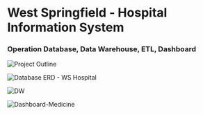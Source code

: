 # West Springfield - Hospital Information System

### Operation Database, Data Warehouse, ETL, Dashboard

![Project Outline](https://github.com/VinhhDo/VinhDo.github.io/assets/98499217/e5ba5621-b067-4682-b119-281d5e4f1954)



![Database ERD - WS Hospital](https://github.com/VinhhDo/VinhDo.github.io/assets/98499217/7c9e3e5c-9a04-4898-bea5-04366105362c)


![DW](https://github.com/VinhhDo/VinhDo.github.io/assets/98499217/e45f9983-690c-4d3e-bc91-e0a532c93d3f)

![Dashboard-Medicine](https://github.com/VinhhDo/VinhDo.github.io/assets/98499217/1e2de5f2-09df-4e49-87f7-e2b3c38157b6)


